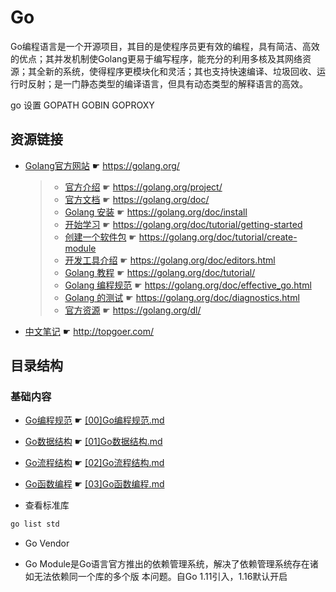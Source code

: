 # Go

[//]: # (__author__ = "Clark Aaron")

Go编程语言是一个开源项目，其目的是使程序员更有效的编程，具有简洁、高效的优点；其并发机制使Golang更易于编写程序，能充分的利用多核及其网络资源；其全新的系统，使得程序更模块化和灵活；其也支持快速编译、垃圾回收、运行时反射；是一门静态类型的编译语言，但具有动态类型的解释语言的高效。






go 设置 GOPATH GOBIN GOPROXY

## 资源链接

* [Golang官方网站](https://golang.org/) ☛ <https://golang.org/>

  > * [官方介绍](https://golang.org/project/) ☛ <https://golang.org/project/>
  > * [官方文档](https://golang.org/doc/) ☛ <https://golang.org/doc/>
  > * [Golang 安装](https://golang.org/doc/install) ☛ <https://golang.org/doc/install>
  > * [开始学习](https://golang.org/doc/tutorial/getting-started) ☛ <https://golang.org/doc/tutorial/getting-started>
  > * [创建一个软件包](https://golang.org/doc/tutorial/create-module) ☛ <https://golang.org/doc/tutorial/create-module>
  > * [开发工具介绍](https://golang.org/doc/editors.html) ☛ <https://golang.org/doc/editors.html>
  > * [Golang 教程](https://golang.org/doc/tutorial/) ☛ <https://golang.org/doc/tutorial/>
  > * [Golang 编程规范](https://golang.org/doc/effective_go.html) ☛ <https://golang.org/doc/effective_go.html>
  > * [Golang 的测试](https://golang.org/doc/diagnostics.html) ☛ <https://golang.org/doc/diagnostics.html>
  > * [官方资源](https://golang.org/dl/) ☛ <https://golang.org/dl/>

* [中文笔记](http://topgoer.com/) ☛ <http://topgoer.com/>

## 目录结构

### 基础内容

* [Go编程规范]([00]Go编程规范.md) ☛ [[00]Go编程规范.md]([00]Go编程规范.md)
* [Go数据结构]([01]Go数据结构.md) ☛ [[01]Go数据结构.md]([01]Go数据结构.md)
* [Go流程结构]([02]Go流程结构.md) ☛ [[02]Go流程结构.md]([02]Go流程结构.md)
* [Go函数编程]([03]Go函数编程.md) ☛ [[03]Go函数编程.md]([03]Go函数编程.md)



* 查看标准库

```c
go list std
```



* Go Vendor


* Go Module是Go语言官方推出的依赖管理系统，解决了依赖管理系统存在诸如无法依赖同一个库的多个版
本问题。自Go 1.11引入，1.16默认开启